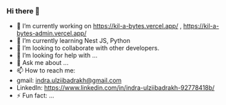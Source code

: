 ### Hi there 👋

- 🔭 I’m currently working on https://kil-a-bytes.vercel.app/ , https://kil-a-bytes-admin.vercel.app/
- 🌱 I’m currently learning Nest JS, Python 
- 👯 I’m looking to collaborate with other developers.
- 🤔 I’m looking for help with ...
- 💬 Ask me about ...
- 📫 How to reach me: 
- gmail: indra.ulziibadrakh@gmail.com 
- LinkedIn: https://www.linkedin.com/in/indra-ulziibadrakh-92778418b/ 
- ⚡ Fun fact: ...
